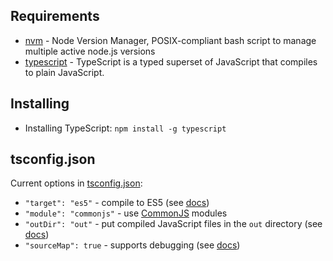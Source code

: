 ## Requirements

* [nvm](https://github.com/nvm-sh/nvm) - Node Version Manager, POSIX-compliant bash script to manage multiple active node.js versions
* [typescript](https://www.typescriptlang.org/#download-links) - TypeScript is a typed superset of JavaScript that compiles to plain JavaScript.

## Installing

* Installing TypeScript: `npm install -g typescript`

## tsconfig.json

Current options in [tsconfig.json](tsconfig.json):

* `"target": "es5"` - compile to ES5 (see [docs](https://code.visualstudio.com/docs/typescript/typescript-tutorial#_tsconfigjson))
* `"module": "commonjs"` - use [CommonJS](http://www.commonjs.org/specs/modules/1.0) modules
* `"outDir": "out"` - put compiled JavaScript files in the `out` directory (see [docs](https://code.visualstudio.com/docs/typescript/typescript-tutorial#_change-the-build-output))
* `"sourceMap": true` - supports debugging (see [docs](https://code.visualstudio.com/docs/typescript/typescript-tutorial#_debugging))